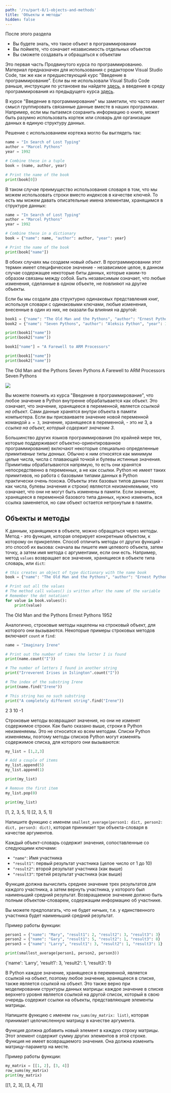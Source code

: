 ```yaml
---
path: '/ru/part-8/1-objects-and-methods'
title: 'Объекты и методы'
hidden: false
---
```


<text-box variant='learningObjectives' name="Цели обучения">

После этого раздела

- Вы будете знать, что такое объект в программировании
- Вы поймете, что означает независимость отдельных объектов
- Вы сможете создавать и обращаться к объектам

</text-box>

Это первая часть Продвинутого курса по программированию. Материал предназначен для использования с редактором Visual Studio Code, так же как и предшествующий курс "Введение в программирование". Если вы не использовали Visual Studio Code раньше, инструкции по установке вы найдете [здесь](https://www.mooc.fi/en/installation/vscode), а введение в среду программирования из предыдущего курса [здесь](/ru/part-4/1-vscode).

В курсе "Введение в программирование" мы заметили, что часто имеет смысл группировать связанные данные вместе в наших программах. Например, если мы пытаемся сохранить информацию о книге, может быть разумно использовать кортеж или словарь для организации данных в единую структуру данных.

Решение с использованием кортежа могло бы выглядеть так:

```python
name = "In Search of Lost Typing"
author = "Marcel Pythons"
year = 1992

# Combine these in a tuple
book = (name, author, year)

# Print the name of the book
print(book[0])
```

В таком случае преимущество использования словаря в том, что мы можем использовать строки вместо индексов в качестве ключей. То есть мы можем давать описательные имена элементам, хранящимся в структуре данных:

```python
name = "In Search of Lost Typing"
author = "Marcel Pythons"
year = 1992

# Combine these in a dictionary
book = {"name": name, "author": author, "year": year}

# Print the name of the book
print(book["name"])
```

В обоих случаях мы создаем новый _объект_. В программировании этот термин имеет специфическое значение - независимое целое, в данном случае содержащее некоторые биты данных, которые каким-то образом связаны между собой. Быть независимым означает, что любые изменения, сделанные в одном объекте, не повлияют на другие объекты.

Если бы мы создали два структурно одинаковых представления книг, используя словари с одинаковыми ключами, любые изменения, внесенные в один из них, не оказали бы влияния на другой:

```python
book1 = {"name": "The Old Man and the Pythons", "author": "Ernest Pythons", "year": 1952}
book2 = {"name": "Seven Pythons", "author": "Aleksis Python", "year": 1894}

print(book1["name"])
print(book2["name"])

book1["name"] = "A Farewell to ARM Processors"

print(book1["name"])
print(book2["name"])
```

<sample-output>

The Old Man and the Pythons
Seven Pythons
A Farewell to ARM Processors
Seven Pythons

</sample-output>

<img src="../../part-8/8_1_1.png">

<text-box variant="info" name="Объекты Python">

Вы можете помнить из курса "Введение в программирование", что любое значение в Python внутренне обрабатывается как объект. Это означает, что значение, хранящееся в переменной, является _ссылкой на объект_. Сами данные хранятся внутри объекта в памяти компьютера. Если вы присваиваете значение новой переменной командой `a = 3`, значение, хранящееся в переменной, - это _не_ 3, а _ссылка на объект, который содержит значение 3_.

Большинство других языков программирования (по крайней мере тех, которые поддерживают объектно-ориентированное программирование) включают некоторые специально определенные _примитивные типы данных_. Обычно к ним относятся как минимум целые числа, числа с плавающей точкой и булевы истинные значения. Примитивы обрабатываются напрямую, то есть они хранятся непосредственно в переменных, а не как ссылки. Python не имеет таких примитивов, но работа с базовыми типами данных в Python практически очень похожа. Объекты этих базовых типов данных (таких как числа, булевы значения и строки) являются _неизменяемыми_, что означает, что они не могут быть изменены в памяти. Если значение, хранящееся в переменной базового типа данных, нужно изменить, вся ссылка заменяется, но сам объект остается нетронутым в памяти.

</text-box>

## Объекты и методы

К данным, хранящимся в объекте, можно обращаться через _методы_. Метод - это функция, которая оперирует конкретным объектом, к которому он прикреплен. Способ отличить методы от других функций - это способ их вызова: сначала вы пишете имя целевого объекта, затем точку, а затем имя метода с аргументами, если они есть. Например, метод `values` возвращает все значения, хранящиеся в объекте типа словарь, или `dict`:

```python
# this creates an object of type dictionary with the name book
book = {"name": "The Old Man and the Pythons", "author": "Ernest Pythons", "year": 1952}

# Print out all the values
# The method call values() is written after the name of the variable
# Remember the dot notation!
for value in book.values():
    print(value)
```

<sample-output>

The Old Man and the Pythons
Ernest Pythons
1952

</sample-output>

Аналогично, строковые методы нацелены на строковый объект, для которого они вызываются. Некоторые примеры строковых методов включают `count` и `find`:

```python
name = "Imaginary Irene"

# Print out the number of times the letter I is found
print(name.count("I"))

# The number of letters I found in another string
print("Irreverent Irises in Islington".count("I"))

# The index of the substring Irene
print(name.find("Irene"))

# This string has no such substring
print("A completely different string".find("Irene"))
```

<sample-output>

2
3
10
-1

</sample-output>

Строковые методы возвращают значения, но они не изменят содержимое строки. Как было сказано выше, строки в Python неизменяемы. Это не относится ко всем методам. Списки Python изменяемы, поэтому методы списков Python могут изменять содержимое списка, для которого они вызываются:

```python
my_list = [1,2,3]

# Add a couple of items
my_list.append(5)
my_list.append(1)

print(my_list)

# Remove the first item
my_list.pop(0)

print(my_list)
```

<sample-output>

[1, 2, 3, 5, 1]
[2, 3, 5, 1]

</sample-output>

<programming-exercise name='The smallest average result (Наименьший средний результат)' tmcname='part08-01_smallest_average'>

Напишите функцию с именем `smallest_average(person1: dict, person2: dict, person3: dict)`, которая принимает три объекта-словаря в качестве аргументов.

Каждый объект-словарь содержит значения, сопоставленные со следующими ключами:

* `"name"`: Имя участника
* `"result1"`: первый результат участника (целое число от 1 до 10)
* `"result2"`: второй результат участника (как выше)
* `"result3"`: третий результат участника (как выше)

Функция должна вычислить среднее значение трех результатов для каждого участника, а затем вернуть участника, у которого был наименьший средний результат. Возвращаемое значение должно быть полным объектом-словарем, содержащим информацию об участнике.

Вы можете предполагать, что не будет ничьих, т.е. у единственного участника будет наименьший средний результат.

Пример работы функции:

```python
person1 = {"name": "Mary", "result1": 2, "result2": 3, "result3": 3}
person2 = {"name": "Gary", "result1": 5, "result2": 1, "result3": 8}
person3 = {"name": "Larry", "result1": 3, "result2": 1, "result3": 1}

print(smallest_average(person1, person2, person3))
```

<sample-output>

{'name': 'Larry', 'result1': 3, 'result2': 1, 'result3': 1}

</sample-output>

</programming-exercise>

<programming-exercise name='Row sums (Суммы строк)' tmcname='part08-02_row_sums '>

В Python каждое значение, хранящееся в переменной, является ссылкой на объект, поэтому любое значение, хранящееся в списке, также является ссылкой на объект. Это также верно при моделировании структуры данных матрицы: каждое значение в списке верхнего уровня является ссылкой на другой список, который в свою очередь содержит ссылки на объекты, представляющие элементы матрицы.

Напишите функцию с именем `row_sums(my_matrix: list)`, которая принимает целочисленную матрицу в качестве аргумента.

Функция должна добавить новый элемент в каждую строку матрицы. Этот элемент содержит сумму других элементов в этой строке. Функция не имеет возвращаемого значения. Она должна изменить матрицу-параметр на месте.

Пример работы функции:

```python
my_matrix = [[1, 2], [3, 4]]
row_sums(my_matrix)
print(my_matrix)
```

<sample-output>

[[1, 2, 3], [3, 4, 7]]

</sample-output>

</programming-exercise>